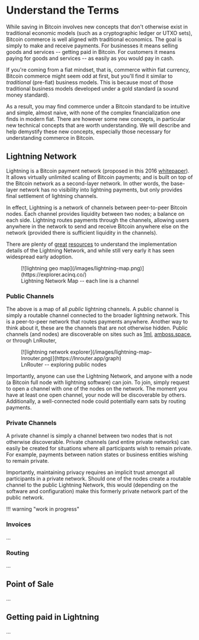 <!--

Lord Jesus Christ
Son of the living God
Have mercy on me, a sinner

-->


# Understand the Terms

While saving in Bitcoin involves
 new concepts
 that don't otherwise exist in
 traditional economic models
 (such as a cryptographic ledger or UTXO sets),
 Bitcoin commerce 
 is well aligned with
 traditional economics.
The goal is simply to make
 and receive payments.
For businesses it means
 selling goods and services --
 getting paid in Bitcoin.
For customers it means
 paying for goods and services --
 as easily as you would
 pay in cash.

If you're coming from a fiat mindset,
 that is, commerce within fiat currency,
 Bitcoin commerce might seem odd at first,
 but you'll
 find it similar
 to *traditional* (pre-fiat)
 business models.
This is because most of those traditional
 business models developed under a gold
 standard (a sound money standard).

As a result, you may find commerce
 under a Bitcoin standard to be
 intuitive and simple,
 almost naive,
 with none of the complex
 financialization one finds in modern fiat.
There are however some new concepts,
 in particular new technical concepts
 that are worth understanding.
We will describe and help demystify these
 new concepts, especially those
 necessary for understanding commerce
 in Bitcoin.










## Lightning Network

Lightning is a Bitcoin payment network
 (proposed in this 2016
 [whitepaper](https://lightning.network/lightning-network-paper.pdf)).
It allows virtually unlimited scaling
 of Bitcoin payments;
 and is built on top of the
 Bitcoin network as a
 second-layer network.
In other words, the base-layer
 network has no visibility
 into lightning payments,
 but only provides
 final settlement of
 lightning channels.

In effect, Lightning
 is a network of channels
 between peer-to-peer
 Bitcoin nodes.
Each channel
 provides liquidity
 between two nodes;
 a balance on each side.
Lightning routes payments
 through the channels,
 allowing users anywhere
 in the network to send
 and receive Bitcoin 
 anywhere else on the
 network
 (provided there is sufficient
 liquidity in the channels).

There are plenty of
 [great](https://medium.com/softblocks/lightning-network-in-depth-part-1-payment-channels-b943607950dd)
 [resources](https://bitcoinmagazine.com/technical/understanding-the-lightning-network-part-building-a-bidirectional-payment-channel-1464710791)
 to understand the implementation
 details of the Lightning Network,
 and while still very early it
 has seen widespread early adoption.

<figure markdown>
  [![lightning geo map](/images/lightning-map.png)](https://explorer.acinq.co/)
  <figcaption>Lightning Network Map -- each line is a channel</figcaption>
</figure>





### Public Channels

The above is a map of all *public* lightning channels.
A public channel is simply a routable channel
 connected to the broader lightning network.
This is a peer-to-peer network that
 routes payments anywhere.
Another way to think about it,
 these are the channels that are
 not otherwise hidden.
Public channels (and nodes) are
 discoverable on sites such as
 [1ml](https://1ml.com/),
 [amboss.space](https://amboss.space/),
 or through LnRouter,

<figure markdown>
  [![lightning network explorer](/images/lightning-map-lnrouter.png)](https://lnrouter.app/graph)
  <figcaption>LnRouter -- exploring public nodes</figcaption>
</figure>

Importantly, anyone can use
 the Lightning Network,
 and anyone with a node
 (a Bitcoin
 full node
 with lightning software) can join.
To join,
 simply request to open a channel
 with one of the nodes on the network.
The moment you have at least one open
 channel, your node will be discoverable
 by others.
Additionally, a well-connected node
 could potentially earn
 sats by routing
 payments.





### Private Channels 

A private channel is simply a channel
 between two nodes that is not otherwise
 discoverable.
Private channels 
 (and entire private networks)
 can easily be created 
 for situations where all participants
 wish to remain private.
For example, payments between
 nation states or business
 entities wishing to remain private.

Importantly, maintaining privacy
 requires an implicit trust
 amongst all participants in
 a private network.
Should one of the nodes
 create a routable channel
 to the public Lightning Network,
 this would (depending on the software
 and configuration) make this
 formerly private network
 part of the public network.





!!! warning "work in progress"




### Invoices

...





### Routing

...

<!--
polar
https://lightningpolar.com/
-->






## Point of Sale

...







## Getting paid in Lightning

...





